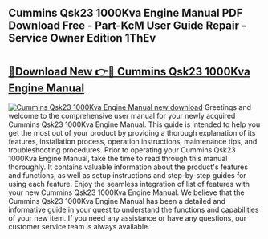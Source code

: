 ## Cummins Qsk23 1000Kva Engine Manual PDF Download Free - Part-KcM User Guide Repair - Service Owner Edition 1ThEv

# <h2><a href="http://bc46480.oget.top/?id=Cummins+Qsk23+1000Kva+Engine+Manual">🔗Download New 👉🔴 Cummins Qsk23 1000Kva Engine Manual</a></h2>

[![Cummins Qsk23 1000Kva Engine Manual new download](https://i.imgur.com/5g1atiW.png)](http://bc46480.oget.top/?id=Cummins+Qsk23+1000Kva+Engine+Manual)
Greetings and welcome to the comprehensive user manual for your newly acquired Cummins Qsk23 1000Kva Engine Manual. This guide is intended to help you get the most out of your product by providing a thorough explanation of its features, installation process, operation instructions, maintenance tips, and troubleshooting procedures. Prior to operating your Cummins Qsk23 1000Kva Engine Manual, take the time to read through this manual thoroughly. It contains valuable information about the product's features and functions, as well as setup instructions and step-by-step guides for using each feature. Enjoy the seamless integration of list of features with your new Cummins Qsk23 1000Kva Engine Manual. We believe that the Cummins Qsk23 1000Kva Engine Manual has been a detailed and informative guide in your quest to understand the functions and capabilities of your new item. If you need any assistance or have any questions, our customer service team is always available.

